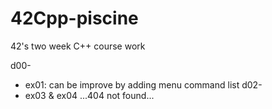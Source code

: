# 42Cpp-piscine
42's two week C++ course work

d00-
* ex01: can be improve by adding menu command list 
d02-
* ex03 & ex04 ...404 not found...
